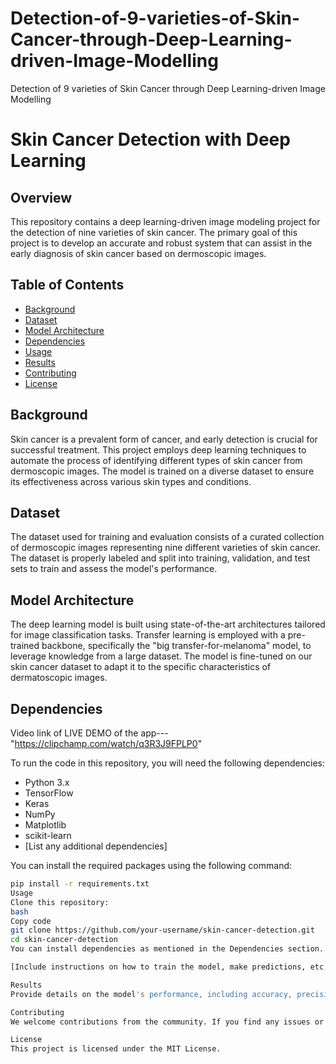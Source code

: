 # Detection-of-9-varieties-of-Skin-Cancer-through-Deep-Learning-driven-Image-Modelling
Detection of 9 varieties of Skin Cancer through Deep Learning-driven Image  Modelling
# Skin Cancer Detection with Deep Learning

## Overview

This repository contains a deep learning-driven image modeling project for the detection of nine varieties of skin cancer. The primary goal of this project is to develop an accurate and robust system that can assist in the early diagnosis of skin cancer based on dermoscopic images.

## Table of Contents

- [Background](#background)
- [Dataset](#dataset)
- [Model Architecture](#model-architecture)
- [Dependencies](#dependencies)
- [Usage](#usage)
- [Results](#results)
- [Contributing](#contributing)
- [License](#license)

## Background

Skin cancer is a prevalent form of cancer, and early detection is crucial for successful treatment. This project employs deep learning techniques to automate the process of identifying different types of skin cancer from dermoscopic images. The model is trained on a diverse dataset to ensure its effectiveness across various skin types and conditions.

## Dataset

The dataset used for training and evaluation consists of a curated collection of dermoscopic images representing nine different varieties of skin cancer. The dataset is properly labeled and split into training, validation, and test sets to train and assess the model's performance.

## Model Architecture

The deep learning model is built using state-of-the-art architectures tailored for image classification tasks. Transfer learning is employed with a pre-trained backbone, specifically the "big transfer-for-melanoma" model, to leverage knowledge from a large dataset. The model is fine-tuned on our skin cancer dataset to adapt it to the specific characteristics of dermatoscopic images.

## Dependencies

Video link of LIVE DEMO of the app--- "https://clipchamp.com/watch/q3R3J9FPLP0"

To run the code in this repository, you will need the following dependencies:

- Python 3.x
- TensorFlow
- Keras
- NumPy
- Matplotlib
- scikit-learn
- [List any additional dependencies]

You can install the required packages using the following command:

```bash
pip install -r requirements.txt
Usage
Clone this repository:
bash
Copy code
git clone https://github.com/your-username/skin-cancer-detection.git
cd skin-cancer-detection
You can install dependencies as mentioned in the Dependencies section.

[Include instructions on how to train the model, make predictions, etc.]

Results
Provide details on the model's performance, including accuracy, precision, recall, and any other relevant metrics. Include visualizations such as confusion matrices or ROC curves to demonstrate the model's effectiveness.

Contributing
We welcome contributions from the community. If you find any issues or have suggestions for improvements, please open an issue or submit a pull request.

License
This project is licensed under the MIT License.
